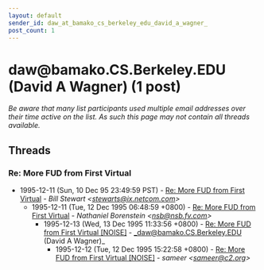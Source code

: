 ```yaml
---
layout: default
sender_id: daw_at_bamako_cs_berkeley_edu_david_a_wagner_
post_count: 1
---
```


# daw<span>@</span>bamako.CS.Berkeley.EDU (David A Wagner) (1 post)

_Be aware that many list participants used multiple email addresses over their time active on the list. As such this page may not contain all threads available._

## Threads

### Re: More FUD from First Virtual
+ 1995-12-11 (Sun, 10 Dec 95 23:49:59 PST) - [Re: More FUD from First Virtual](/archive/1995/12/81b5ff18ff71ca005d65b7818b75b60fd228f624c573a10751be6b9095a5d496) - _Bill Stewart \<stewarts@ix.netcom.com\>_
  + 1995-12-11 (Tue, 12 Dec 1995 06:48:59 +0800) - [Re: More FUD from First Virtual](/archive/1995/12/135d4205b4715bf699b7d4d58e0202eef4a5dd274467912cf0c99e3b5f8c07ac) - _Nathaniel Borenstein \<nsb@nsb.fv.com\>_
    + 1995-12-13 (Wed, 13 Dec 1995 11:33:56 +0800) - [Re: More FUD from First Virtual [NOISE]](/archive/1995/12/0fa068268ff8bbee9889baec8d14478f5c6c1eba4ea27548e70f9855688d6079) - _daw@bamako.CS.Berkeley.EDU (David A Wagner)_
      + 1995-12-12 (Tue, 12 Dec 1995 15:22:58 +0800) - [Re: More FUD from First Virtual [NOISE]](/archive/1995/12/f41aba1b653da22c6ea4f0eed3e5824ea1e7dc50f34bd2a05222dec822abc8e4) - _sameer \<sameer@c2.org\>_

